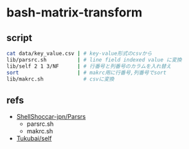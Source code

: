 # bash-matrix-transform

## script

```bash
cat data/key_value.csv | # key-value形式のcsvから
lib/parsrc.sh          | # line field indexed value に変換
lib/self 2 1 3/NF      | # 行番号と列番号のカラムを入れ替え
sort                   | # makrc用に行番号,列番号でsort
lib/makrc.sh             # csvに変換
```

## refs

- [ShellShoccar-jpn/Parsrs](https://github.com/ShellShoccar-jpn/Parsrs)
  - parsrc.sh
  - makrc.sh
- [Tukubai/self](https://uec.usp-lab.com/TUKUBAI_MAN/CGI/TUKUBAI_MAN.CGI?POMPA=MAN1_self)
